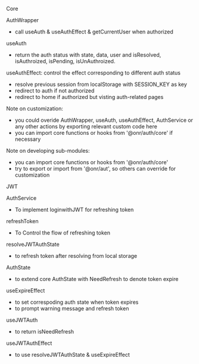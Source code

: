 Core

AuthWrapper
   - call useAuth & useAuthEffect & getCurrentUser when authorized

useAuth
   - return the auth status with state, data, user and isResolved, isAuthroized, isPending, isUnAuthroized.

useAuthEffect: control the effect corresponding to different auth status
   - resolve previous session from localStorage with SESSION_KEY as key
   - redirect to auth if not authorized 
   - redirect to home if authorized but visting auth-related pages

Note on customization:
   - you could overide AuthWrapper, useAuth, useAuthEffect, AuthService or any other actions by exporting relevant custom code here
   - you can import core functions or hooks from '@onr/auth/core' if necessary

Note on developing sub-modules:
   - you can import core functions or hooks from '@onr/auth/core'
   - try to export or import from '@onr/aut', so others can override for customization


JWT

AuthService
   - To implement loginwithJWT for refreshing token

refreshToken
   - To Control the flow of refreshing token

resolveJWTAuthState
   - to refresh token after resolving from local storage

AuthState
   - to extend core AuthState with NeedRefresh to denote token expire

useExpireEffect
   - to set correspoding auth state when token expires
   - to prompt warning message and refresh token

useJWTAuth
   - to return isNeedRefresh

useJWTAuthEffect
   - to use resolveJWTAuthState & useExpireEffect
